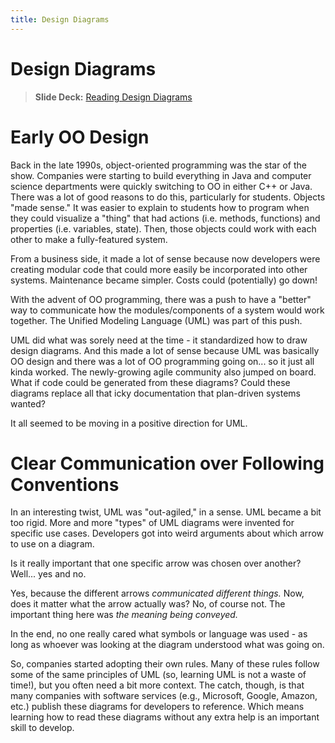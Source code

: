 ```yaml
---
title: Design Diagrams
---
```


# Design Diagrams

> __Slide Deck:__ [Reading Design Diagrams](https://docs.google.com/presentation/d/1fkEQYXRyqcEQgDm9erP3G81TVbzH1yxvlM1yL3Vqz4o/edit?usp=sharing)

# Early OO Design

Back in the late 1990s, object-oriented programming was the star of the show.  Companies were starting to build everything in Java and computer science departments were quickly switching to OO in either C++ or Java.  There was a lot of good reasons to do this, particularly for students.  Objects "made sense."  It was easier to explain to students how to program when they could visualize a "thing" that had actions (i.e. methods, functions) and properties (i.e. variables, state).  Then, those objects could work with each other to make a fully-featured system.

From a business side, it made a lot of sense because now developers were creating modular code that could more easily be incorporated into other systems.  Maintenance became simpler.  Costs could (potentially) go down!

With the advent of OO programming, there was a push to have a "better" way to communicate how the modules/components of a system would work together.  The Unified Modeling Language (UML) was part of this push.  

UML did what was sorely need at the time - it standardized how to draw design diagrams.  And this made a lot of sense because UML was basically OO design and there was a lot of OO programming going on... so it just all kinda worked.  The newly-growing agile community also jumped on board.  What if code could be generated from these diagrams?  Could these diagrams replace all that icky documentation that plan-driven systems wanted?  

It all seemed to be moving in a positive direction for UML.

# Clear Communication over Following Conventions

In an interesting twist, UML was "out-agiled," in a sense.  UML became a bit too rigid.  More and more "types" of UML diagrams were invented for specific use cases.  Developers got into weird arguments about which arrow to use on a diagram.

Is it really important that one specific arrow was chosen over another?  Well... yes and no.

Yes, because the different arrows _communicated different things._  Now, does it matter what the arrow actually was?  No, of course not.  The important thing here was _the meaning being conveyed._

In the end, no one really cared what symbols or language was used - as long as whoever was looking at the diagram understood what was going on.

So, companies started adopting their own rules.  Many of these rules follow some of the same principles of UML (so, learning UML is not a waste of time!), but you often need a bit more context.  The catch, though, is that many companies with software services (e.g., Microsoft, Google, Amazon, etc.) publish these diagrams for developers to reference.  Which means learning how to read these diagrams without any extra help is an important skill to develop.